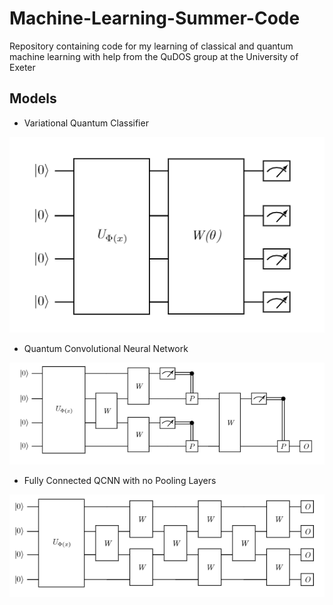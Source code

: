 # Machine-Learning-Summer-Code
Repository containing code for my learning of classical and quantum machine learning with help from the QuDOS group at the University of Exeter

## Models


* Variational Quantum Classifier

![vqc](images/VQC_Circuit.png)

* Quantum Convolutional Neural Network

![qcnn](images/QCNN.png)

* Fully Connected QCNN with no Pooling Layers

![fc](images/fully_connected.png)
